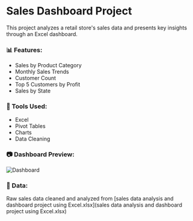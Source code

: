 
# Sales Dashboard Project

This project analyzes a retail store's sales data and presents key insights through an Excel dashboard.

### 📊 Features:
- Sales by Product Category
- Monthly Sales Trends
- Customer Count
- Top 5 Customers by Profit
- Sales by State

### 🔧 Tools Used:
- Excel
- Pivot Tables
- Charts
- Data Cleaning

### 📷 Dashboard Preview:
![Dashboard](dashboard.png)

### 📂 Data:
Raw sales data cleaned and analyzed from [sales data analysis and dashboard project using Excel.xlsx](sales data analysis and dashboard project using Excel.xlsx)
